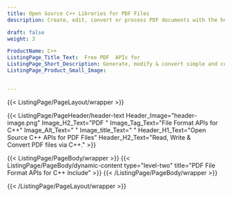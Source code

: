 ```yaml
---
title: Open Source C++ Libraries for PDF Files
description: Create, edit, convert or process PDF documents with the help of C++ APIs.

draft: false
weight: 3

ProductName: C++
ListingPage_Title_Text:  Free PDF  APIs for
ListingPage_Short_Description: Generate, modify & convert simple and complex PDF Documents via Open source C++ libraries.
ListingPage_Product_Small_Image: 


---
```


{{< ListingPage/PageLayout/wrapper >}}

{{< ListingPage/PageHeader/header-text
Header_Image="header-image.png"
Image_H2_Text="PDF "
Image_Tag_Text="File Format APIs for C++"
Image_Alt_Text=" "
Image_title_Text=" "
Header_H1_Text="Open Source C++ APIs for PDF Files"
Header_H2_Text="Read, Write & Convert PDF files via C++." >}}

{{< ListingPage/PageBody/wrapper >}}
{{< ListingPage/PageBody/dynamic-content type="level-two" title="PDF File Format APIs for C++ Include" >}}
{{< /ListingPage/PageBody/wrapper >}}

{{< /ListingPage/PageLayout/wrapper >}}